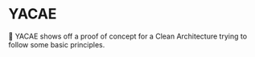 # YACAE
📐 YACAE shows off a proof of concept for a Clean Architecture trying to follow some basic principles.
